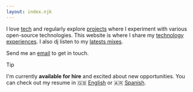 ```yaml
---
layout: index.njk
---
```


I love [tech](/uses) and regularly explore [projects](/projects) where I experiment with various open-source technologies. This website is where I share my [technology experiences](/writings). I also dj listen to my [latests mixes](/sets).

Send me an [email](mailto:sobrinojulian@pm.me) to get in touch.

> [!TIP]
> I'm currently **available for hire** and excited about new opportunities. You can check out my resume in 🇬🇧 [English](/en.pdf) or 🇦🇷 [Spanish](/es.pdf).
